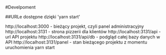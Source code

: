 ﻿#Develpoment 

##URLe dostępne dzięki 'yarn start' 

http://localhost:3000 - bieżący projekt, czyli panel administracyjny 
http://localhost:3131 - strona pizzerii dla klientów 
http://localhost:3131/api - url API projektu 
http://localhost:3131/api/db - podgląd całej bazy danych w API http://localhost:3131/panel - stan bieżącego projektu z momentu uruchomienia yarn start